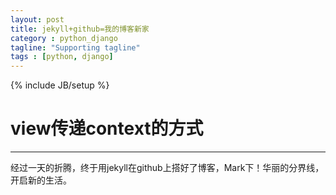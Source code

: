 ```yaml
---
layout: post
title: jekyll+github=我的博客新家
category : python_django
tagline: "Supporting tagline"
tags : [python, django]
---
```

{% include JB/setup %}
# view传递context的方式
---

经过一天的折腾，终于用jekyll在github上搭好了博客，Mark下！华丽的分界线，开启新的生活。